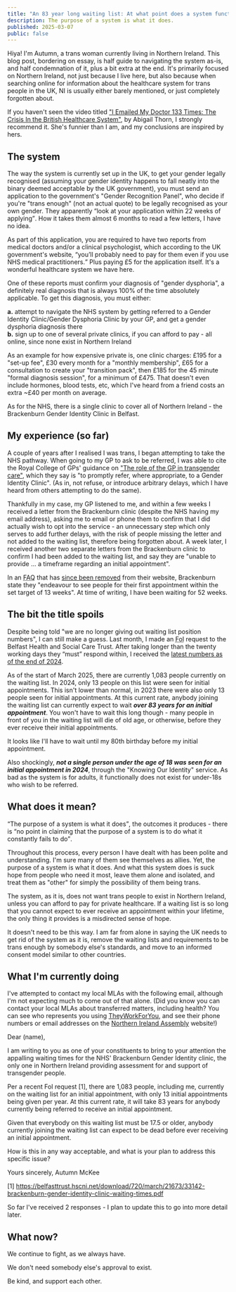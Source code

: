 ```yaml
---
title: "An 83 year long waiting list: At what point does a system functionally no longer exist?"
description: The purpose of a system is what it does.
published: 2025-03-07
public: false
---
```


Hiya! I'm Autumn, a trans woman currently living in Northern Ireland. This blog post, bordering on essay, is half guide to navigating the system as-is, and half condemnation of it, plus a bit extra at the end. It's primarily focused on Northern Ireland, not just because I live here, but also because when searching online for information about the healthcare system for trans people in the UK, NI is usually either barely mentioned, or just completely forgotten about.

If you haven't seen the video titled ["I Emailed My Doctor 133 Times: The Crisis In the British Healthcare System"](https://www.youtube.com/watch?v=v1eWIshUzr8), by Abigail Thorn, I strongly recommend it. She's funnier than I am, and my conclusions are inspired by hers.

## The system

The way the system is currently set up in the UK, to get your gender legally recognised (assuming your gender identity happens to fall neatly into the binary deemed acceptable by the UK government), you must send an application to the government's "Gender Recognition Panel", who decide if you're "trans enough" (not an actual quote) to be legally recognised as your own gender. They apparently <q cite="https://www.gov.uk/apply-gender-recognition-certificate">look at your application within 22 weeks of applying</q>. How it takes them almost 6 months to read a few letters, I have no idea.

As part of this application, you are required to have two reports from medical doctors and/or a clinical psychologist, which according to the UK government's website, <q cite="https://www.gov.uk/apply-gender-recognition-certificate/what-documents-you-need">you’ll probably need to pay for them even if you use NHS medical practitioners.</q> Plus paying £5 for the application itself. It's a wonderful healthcare system we have here.

One of these reports must confirm your diagnosis of "gender dysphoria", a definitely real diagnosis that is always 100% of the time absolutely applicable. To get this diagnosis, you must either:

**a.** attempt to navigate the NHS system by getting referred to a Gender Identity Clinic/Gender Dysphoria Clinic by your GP, and get a gender dysphoria diagnosis there  
**b.** sign up to one of several private clinics, if you can afford to pay - all online, since none exist in Northern Ireland

As an example for how expensive private is, one clinic charges: £195 for a "set-up fee", £30 every month for a "monthly membership", £65 for a consultation to create your "transition pack", then £185 for the 45 minute "formal diagnosis session", for a minimum of £475. That doesn't even include hormones, blood tests, etc, which I've heard from a friend costs an extra ~£40 per month on average.

As for the NHS, there is a single clinic to cover all of Northern Ireland - the Brackenburn Gender Identity Clinic in Belfast.

## My experience (so far)

A couple of years after I realised I was trans, I began attempting to take the NHS pathway. When going to my GP to ask to be referred, I was able to cite the Royal College of GPs' guidance on ["The role of the GP in transgender care"](https://www.rcgp.org.uk/representing-you/policy-areas/transgender-care), which they say is "to promptly refer, where appropriate, to a Gender Identity Clinic". (As in, not refuse, or introduce arbitrary delays, which I have heard from others attempting to do the same).

Thankfully in my case, my GP listened to me, and within a few weeks I received a letter from the Brackenburn clinic (despite the NHS having my email address), asking me to email or phone them to confirm that I did actually wish to opt into the service - an unnecessary step which only serves to add further delays, with the risk of people missing the letter and not added to the waiting list, therefore being forgotten about. A week later, I received another two separate letters from the Brackenburn clinic to confirm I had been added to the waiting list, and say they are "unable to provide ... a timeframe regarding an initial appointment".

In an <abbr title="Frequently Asked Questions">FAQ</abbr> that has [since been removed](https://web.archive.org/web/20191217023650/https://belfasttrust.hscni.net/pdf/BrackenburnClinic-FAQ.pdf) from their website, Brackenburn state they "endeavour to see people for their first appointment within the set target of 13 weeks". At time of writing, I have been waiting for 52 weeks.

## The bit the title spoils

Despite being told "we are no longer giving out waiting list position numbers", I can still make a guess. Last month, I made an <abbr title="Freedom of Information">FoI</abbr> request to the Belfast Health and Social Care Trust. After taking longer than the twenty working days they <q cite="https://www.legislation.gov.uk/ukpga/2000/36/section/10">must</q> respond within, I received the [latest numbers as of the end of 2024](https://belfasttrust.hscni.net/download/720/march/21673/33142-brackenburn-gender-identity-clinic-waiting-times.pdf).

As of the start of March 2025, there are currently 1,083 people currently on the waiting list. In 2024, only 13 people on this list were seen for initial appointments. This isn't lower than normal, in 2023 there were also only 13 people seen for initial appointments. At this current rate, anybody joining the waiting list can currently expect to wait **_over 83 years for an initial appointment_**. You won't have to wait this long though - many people in front of you in the waiting list will die of old age, or otherwise, before they ever receive their initial appointments.

It looks like I'll have to wait until my 80th birthday before my initial appointment.

Also shockingly, **_not a single person under the age of 18 was seen for an initial appointment in 2024_**, through the "Knowing Our Identity" service. As bad as the system is for adults, it functionally does not exist for under-18s who wish to be referred.

## What does it mean?

<q cite="https://doi.org/10.1108%2F03684920210417283">The purpose of a system is what it does</q>, the outcomes it produces - there is <q cite="https://www.forbes.com/sites/benjaminkomlos/2021/09/13/the-purpose-of-a-system-is-what-it-does-not-what-it-claims-to-do/">no point in claiming that the purpose of a system is to do what it constantly fails to do</q>.

Throughout this process, every person I have dealt with has been polite and understanding. I'm sure many of them see themselves as allies. Yet, the purpose of a system is what it does. And what this system does is suck hope from people who need it most, leave them alone and isolated, and treat them as "other" for simply the possibility of them being trans.

The system, as it is, does not want trans people to exist in Northern Ireland, unless you can afford to pay for private healthcare. If a waiting list is so long that you cannot expect to ever receive an appointment within your lifetime, the only thing it provides is a misdirected sense of hope.

It doesn't need to be this way. I am far from alone in saying the UK needs to get rid of the system as it is, remove the waiting lists and requirements to be trans enough by somebody else's standards, and move to an informed consent model similar to other countries.

## What I'm currently doing

I've attempted to contact my local MLAs with the following email, although I'm not expecting much to come out of that alone. (Did you know you can contact your local MLAs about transferred matters, including health? You can see who represents you using [TheyWorkForYou](https://www.theyworkforyou.com/), and see their phone numbers or email addresses on the [Northern Ireland Assembly](https://aims.niassembly.gov.uk/mlas/emails.aspx) website!)

<section>

Dear (name),

I am writing to you as one of your constituents to bring to your attention the appalling waiting times for the NHS' Brackenburn Gender Identity clinic, the only one in Northern Ireland providing assessment for and support of transgender people.

Per a recent FoI request [1], there are 1,083 people, including me, currently on the waiting list for an initial appointment, with only 13 initial appointments being given per year. At this current rate, it will take 83 years for anybody currently being referred to receive an initial appointment.

Given that everybody on this waiting list must be 17.5 or older, anybody currently joining the waiting list can expect to be dead before ever receiving an initial appointment.

How is this in any way acceptable, and what is your plan to address this specific issue?

Yours sincerely,
Autumn McKee

[1]
https://belfasttrust.hscni.net/download/720/march/21673/33142-brackenburn-gender-identity-clinic-waiting-times.pdf

</section>

So far I've received 2 responses - I plan to update this to go into more detail later.

## What now?

We continue to fight, as we always have.

We don't need somebody else's approval to exist.

Be kind, and support each other.
